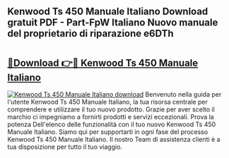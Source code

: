 ## Kenwood Ts 450 Manuale Italiano Download gratuit PDF - Part-FpW Italiano Nuovo manuale del proprietario di riparazione e6DTh

# <h2><a href="http://dfb8vq.blite.top/?on=Kenwood+Ts+450+Manuale+Italiano">🔗Download 👉🔴 Kenwood Ts 450 Manuale Italiano</a></h2>

[![Kenwood Ts 450 Manuale Italiano download](https://i.imgur.com/lujVjoI.png)](http://dfb8vq.blite.top/?on=Kenwood+Ts+450+Manuale+Italiano)
Benvenuto nella guida per l'utente Kenwood Ts 450 Manuale Italiano, la tua risorsa centrale per comprendere e utilizzare il tuo nuovo prodotto. Grazie per aver scelto il marchio ci impegniamo a fornirti prodotti e servizi eccezionali. Prova la potenza Dell'elenco delle funzionalità con il tuo nuovo Kenwood Ts 450 Manuale Italiano. Siamo qui per supportarti in ogni fase del processo Kenwood Ts 450 Manuale Italiano. Il nostro Team di assistenza clienti è a tua disposizione per tutto il tuo viaggio.
